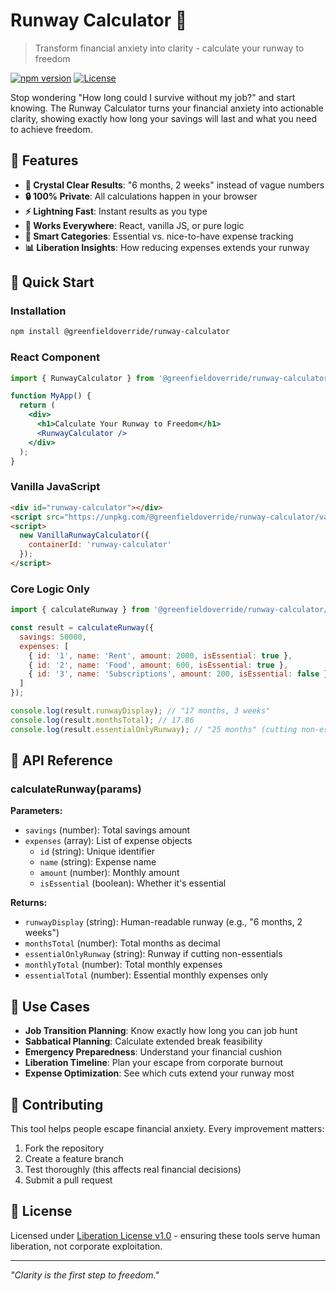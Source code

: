 # Runway Calculator 🚀

> Transform financial anxiety into clarity - calculate your runway to freedom

[![npm version](https://badge.fury.io/js/%40thegreenfieldoverride%2Frunway-calculator.svg)](https://badge.fury.io/js/%40thegreenfieldoverride%2Frunway-calculator)
[![License](https://img.shields.io/badge/license-Liberation--1.0-blue.svg)](https://github.com/liberationlicense/license/blob/v1.0.0/LICENSE.md)

Stop wondering "How long could I survive without my job?" and start knowing. The Runway Calculator turns your financial anxiety into actionable clarity, showing exactly how long your savings will last and what you need to achieve freedom.

## 🌟 Features

- **🎯 Crystal Clear Results**: "6 months, 2 weeks" instead of vague numbers
- **🔒 100% Private**: All calculations happen in your browser
- **⚡ Lightning Fast**: Instant results as you type
- **📱 Works Everywhere**: React, vanilla JS, or pure logic
- **🧠 Smart Categories**: Essential vs. nice-to-have expense tracking
- **📊 Liberation Insights**: How reducing expenses extends your runway

## 🚀 Quick Start

### Installation

```bash
npm install @greenfieldoverride/runway-calculator
```

### React Component

```jsx
import { RunwayCalculator } from '@greenfieldoverride/runway-calculator/react';

function MyApp() {
  return (
    <div>
      <h1>Calculate Your Runway to Freedom</h1>
      <RunwayCalculator />
    </div>
  );
}
```

### Vanilla JavaScript

```html
<div id="runway-calculator"></div>
<script src="https://unpkg.com/@greenfieldoverride/runway-calculator/vanilla"></script>
<script>
  new VanillaRunwayCalculator({
    containerId: 'runway-calculator'
  });
</script>
```

### Core Logic Only

```javascript
import { calculateRunway } from '@greenfieldoverride/runway-calculator/core';

const result = calculateRunway({
  savings: 50000,
  expenses: [
    { id: '1', name: 'Rent', amount: 2000, isEssential: true },
    { id: '2', name: 'Food', amount: 600, isEssential: true },
    { id: '3', name: 'Subscriptions', amount: 200, isEssential: false }
  ]
});

console.log(result.runwayDisplay); // "17 months, 3 weeks"
console.log(result.monthsTotal); // 17.86
console.log(result.essentialOnlyRunway); // "25 months" (cutting non-essentials)
```

## 🔧 API Reference

### calculateRunway(params)

**Parameters:**
- `savings` (number): Total savings amount
- `expenses` (array): List of expense objects
  - `id` (string): Unique identifier
  - `name` (string): Expense name
  - `amount` (number): Monthly amount
  - `isEssential` (boolean): Whether it's essential

**Returns:**
- `runwayDisplay` (string): Human-readable runway (e.g., "6 months, 2 weeks")
- `monthsTotal` (number): Total months as decimal
- `essentialOnlyRunway` (string): Runway if cutting non-essentials
- `monthlyTotal` (number): Total monthly expenses
- `essentialTotal` (number): Essential monthly expenses only

## 🎯 Use Cases

- **Job Transition Planning**: Know exactly how long you can job hunt
- **Sabbatical Planning**: Calculate extended break feasibility  
- **Emergency Preparedness**: Understand your financial cushion
- **Liberation Timeline**: Plan your escape from corporate burnout
- **Expense Optimization**: See which cuts extend your runway most

## 🤝 Contributing

This tool helps people escape financial anxiety. Every improvement matters:

1. Fork the repository
2. Create a feature branch
3. Test thoroughly (this affects real financial decisions)
4. Submit a pull request

## 📄 License

Licensed under [Liberation License v1.0](https://github.com/liberationlicense/license/blob/v1.0.0/LICENSE.md) - ensuring these tools serve human liberation, not corporate exploitation.

---

*"Clarity is the first step to freedom."*